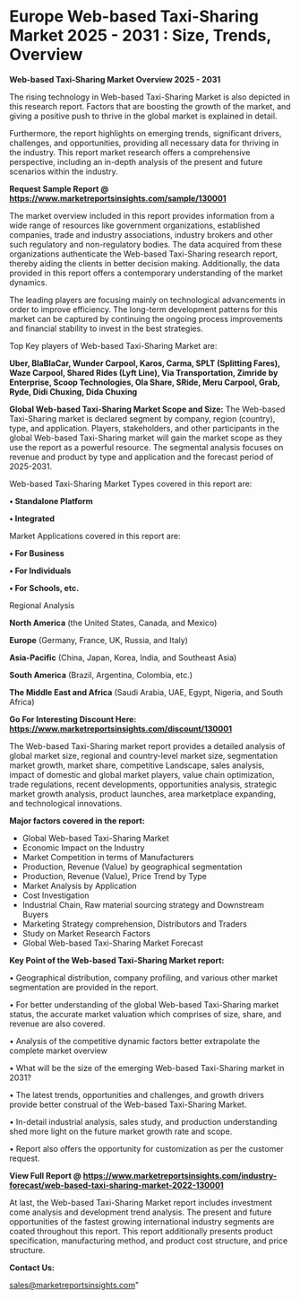 # Europe Web-based Taxi-Sharing Market 2025 - 2031 : Size, Trends, Overview

<Strong> Web-based Taxi-Sharing Market Overview 2025 - 2031</strong>

The rising technology in Web-based Taxi-Sharing Market is also depicted in this research report. Factors that are boosting the growth of the market, and giving a positive push to thrive in the global market is explained in detail.

Furthermore, the report highlights on emerging trends, significant drivers, challenges, and opportunities, providing all necessary data for thriving in the industry. This report market research offers a comprehensive perspective, including an in-depth analysis of the present and future scenarios within the industry.

<strong>Request Sample Report @ <a href=https://www.marketreportsinsights.com/sample/130001>https://www.marketreportsinsights.com/sample/130001</a></strong>

The market overview included in this report provides information from a wide range of resources like government organizations, established companies, trade and industry associations, industry brokers and other such regulatory and non-regulatory bodies. The data acquired from these organizations authenticate the Web-based Taxi-Sharing research report, thereby aiding the clients in better decision making. Additionally, the data provided in this report offers a contemporary understanding of the market dynamics.

The leading players are focusing mainly on technological advancements in order to improve efficiency. The long-term development patterns for this market can be captured by continuing the ongoing process improvements and financial stability to invest in the best strategies.

Top Key players of Web-based Taxi-Sharing Market are:

<strong>Uber, BlaBlaCar, Wunder Carpool, Karos, Carma, SPLT (Splitting Fares), Waze Carpool, Shared Rides (Lyft Line), Via Transportation, Zimride by Enterprise, Scoop Technologies, Ola Share, SRide, Meru Carpool, Grab, Ryde, Didi Chuxing, Dida Chuxing</strong>

<strong><b>Global Web-based Taxi-Sharing Market Scope and Size:</b></strong>
The Web-based Taxi-Sharing market is declared segment by company, region (country), type, and application. Players, stakeholders, and other participants in the global Web-based Taxi-Sharing market will gain the market scope as they use the report as a powerful resource. The segmental analysis focuses on revenue and product by type and application and the forecast period of 2025-2031.

Web-based Taxi-Sharing Market Types covered in this report are:

<strong>• Standalone Platform

• Integrated</strong>

Market Applications covered in this report are:

<strong>• For Business

• For Individuals

• For Schools, etc.</strong> 

Regional Analysis

<strong>North America</strong> (the United States, Canada, and Mexico)

<strong>Europe</strong> (Germany, France, UK, Russia, and Italy)

<strong>Asia-Pacific</strong> (China, Japan, Korea, India, and Southeast Asia)

<strong>South America</strong> (Brazil, Argentina, Colombia, etc.)

<strong>The Middle East and Africa</strong> (Saudi Arabia, UAE, Egypt, Nigeria, and South Africa)

<strong>Go For Interesting Discount Here: <a href=https://www.marketreportsinsights.com/discount/130001>https://www.marketreportsinsights.com/discount/130001</a></strong>

The Web-based Taxi-Sharing market report provides a detailed analysis of global market size, regional and country-level market size, segmentation market growth, market share, competitive Landscape, sales analysis, impact of domestic and global market players, value chain optimization, trade regulations, recent developments, opportunities analysis, strategic market growth analysis, product launches, area marketplace expanding, and technological innovations.

<strong><b>Major factors covered in the report:</b></strong>
<ul>
  <li>Global Web-based Taxi-Sharing Market </li>
  <li>Economic Impact on the Industry</li>
  <li>Market Competition in terms of Manufacturers</li>
  <li>Production, Revenue (Value) by geographical segmentation</li>
  <li>Production, Revenue (Value), Price Trend by Type</li>
  <li>Market Analysis by Application</li>
  <li>Cost Investigation</li>
  <li>Industrial Chain, Raw material sourcing strategy and Downstream Buyers</li>
  <li>Marketing Strategy comprehension, Distributors and Traders</li>
  <li>Study on Market Research Factors</li>
  <li>Global Web-based Taxi-Sharing Market Forecast</li>
</ul>

<strong><b>Key Point of the Web-based Taxi-Sharing Market report:</b></strong>

• Geographical distribution, company profiling, and various other market segmentation are provided in the report.

• For better understanding of the global Web-based Taxi-Sharing market status, the accurate market valuation which comprises of size, share, and revenue are also covered.

• Analysis of the competitive dynamic factors better extrapolate the complete market overview

• What will be the size of the emerging Web-based Taxi-Sharing market in 2031?

• The latest trends, opportunities and challenges, and growth drivers provide better construal of the Web-based Taxi-Sharing Market.

• In-detail industrial analysis, sales study, and production understanding shed more light on the future market growth rate and scope.

• Report also offers the opportunity for customization as per the customer request.

<strong><b>View Full Report @ <a href=https://www.marketreportsinsights.com/industry-forecast/web-based-taxi-sharing-market-2022-130001>https://www.marketreportsinsights.com/industry-forecast/web-based-taxi-sharing-market-2022-130001</a></b></strong>


At last, the Web-based Taxi-Sharing Market report includes investment come analysis and development trend analysis. The present and future opportunities of the fastest growing international industry segments are coated throughout this report. This report additionally presents product specification, manufacturing method, and product cost structure, and price structure.

<strong>Contact Us:</strong>

sales@marketreportsinsights.com"
